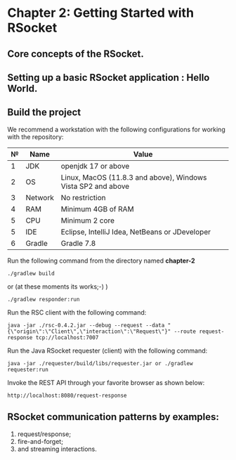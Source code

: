 # Chapter 2: Getting Started with RSocket

## Core concepts of the RSocket.

## Setting up a basic RSocket application : Hello World.

## Build the project 

We recommend a workstation with the following configurations for working with the repository:

| № | Name   | Value                                                   |
|---|--------|---------------------------------------------------------|
| 1 | JDK    | openjdk 17 or above                                     |
| 2 | OS     | Linux, MacOS (11.8.3 and above), Windows Vista SP2 and above |
| 3 | Network | No restriction                                          |
| 4 | RAM    | Minimum 4GB of RAM                                      |
| 5 | CPU    | Minimum 2 core                                          |
| 5 | IDE    | Eclipse, IntelliJ Idea, NetBeans or JDeveloper          |
| 6 | Gradle | Gradle 7.8                                              |

Run the following command from the directory named **chapter-2**

```
./gradlew build 
```
or (at these moments its works;-) )

```
./gradlew responder:run 
```
Run the RSC client with the following command:

```
java -jar ./rsc-0.4.2.jar --debug --request --data "{\"origin\":\"Client\",\"interaction\":\"Request\"}" --route request-response tcp://localhost:7007 
```
Run the Java RSocket requester (client) with the following command:

```
java -jar ./requester/build/libs/requester.jar or ./gradlew requester:run 
```

Invoke the REST API through your favorite browser as shown below:

```
http://localhost:8080/request-response
```

## RSocket communication patterns by examples:
1. request/response;
2. fire-and-forget;
3. and streaming interactions.